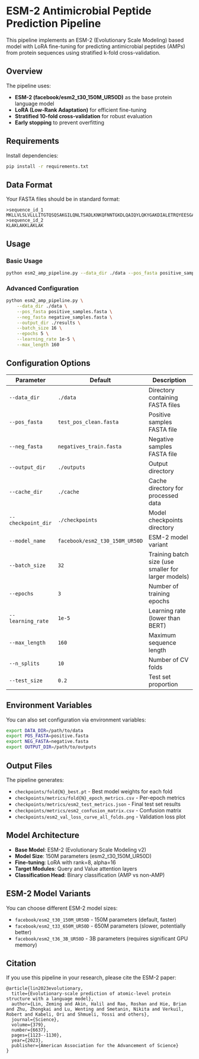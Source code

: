 # ESM-2 Antimicrobial Peptide Prediction Pipeline

This pipeline implements an ESM-2 (Evolutionary Scale Modeling) based model with LoRA fine-tuning for predicting antimicrobial peptides (AMPs) from protein sequences using stratified k-fold cross-validation.

## Overview

The pipeline uses:
- **ESM-2 (facebook/esm2_t30_150M_UR50D)** as the base protein language model
- **LoRA (Low-Rank Adaptation)** for efficient fine-tuning
- **Stratified 10-fold cross-validation** for robust evaluation
- **Early stopping** to prevent overfitting

## Requirements

Install dependencies:
```bash
pip install -r requirements.txt
```

## Data Format

Your FASTA files should be in standard format:
```
>sequence_id_1
MKLLVLSLVLLLITGTQSQSAKGILQNLTSADLKNKQFNNTGKDLQAIQYLQKYGAKDIALETRQYEESGAFIR
>sequence_id_2
KLAKLAKKLAKLAK
```

## Usage

### Basic Usage
```bash
python esm2_amp_pipeline.py --data_dir ./data --pos_fasta positive_samples.fasta --neg_fasta negative_samples.fasta
```

### Advanced Configuration
```bash
python esm2_amp_pipeline.py \
    --data_dir ./data \
    --pos_fasta positive_samples.fasta \
    --neg_fasta negative_samples.fasta \
    --output_dir ./results \
    --batch_size 16 \
    --epochs 5 \
    --learning_rate 1e-5 \
    --max_length 160
```

## Configuration Options

| Parameter | Default | Description |
|-----------|---------|-------------|
| `--data_dir` | `./data` | Directory containing FASTA files |
| `--pos_fasta` | `test_pos_clean.fasta` | Positive samples FASTA file |
| `--neg_fasta` | `negatives_train.fasta` | Negative samples FASTA file |
| `--output_dir` | `./outputs` | Output directory |
| `--cache_dir` | `./cache` | Cache directory for processed data |
| `--checkpoint_dir` | `./checkpoints` | Model checkpoints directory |
| `--model_name` | `facebook/esm2_t30_150M_UR50D` | ESM-2 model variant |
| `--batch_size` | `32` | Training batch size (use smaller for larger models) |
| `--epochs` | `3` | Number of training epochs |
| `--learning_rate` | `1e-5` | Learning rate (lower than BERT) |
| `--max_length` | `160` | Maximum sequence length |
| `--n_splits` | `10` | Number of CV folds |
| `--test_size` | `0.2` | Test set proportion |

## Environment Variables

You can also set configuration via environment variables:
```bash
export DATA_DIR=/path/to/data
export POS_FASTA=positive.fasta
export NEG_FASTA=negative.fasta
export OUTPUT_DIR=/path/to/outputs
```

## Output Files

The pipeline generates:
- `checkpoints/fold{N}_best.pt` - Best model weights for each fold
- `checkpoints/metrics/fold{N}_epoch_metrics.csv` - Per-epoch metrics
- `checkpoints/metrics/esm2_test_metrics.json` - Final test set results
- `checkpoints/metrics/esm2_confusion_matrix.csv` - Confusion matrix
- `checkpoints/esm2_val_loss_curve_all_folds.png` - Validation loss plot

## Model Architecture

- **Base Model**: ESM-2 (Evolutionary Scale Modeling v2)
- **Model Size**: 150M parameters (esm2_t30_150M_UR50D)
- **Fine-tuning**: LoRA with rank=8, alpha=16
- **Target Modules**: Query and Value attention layers
- **Classification Head**: Binary classification (AMP vs non-AMP)

## ESM-2 Model Variants

You can choose different ESM-2 model sizes:
- `facebook/esm2_t30_150M_UR50D` - 150M parameters (default, faster)
- `facebook/esm2_t33_650M_UR50D` - 650M parameters (slower, potentially better)
- `facebook/esm2_t36_3B_UR50D` - 3B parameters (requires significant GPU memory)

## Citation

If you use this pipeline in your research, please cite the ESM-2 paper:
```
@article{lin2023evolutionary,
  title={Evolutionary-scale prediction of atomic-level protein structure with a language model},
  author={Lin, Zeming and Akin, Halil and Rao, Roshan and Hie, Brian and Zhu, Zhongkai and Lu, Wenting and Smetanin, Nikita and Verkuil, Robert and Kabeli, Ori and Shmueli, Yossi and others},
  journal={Science},
  volume={379},
  number={6637},
  pages={1123--1130},
  year={2023},
  publisher={American Association for the Advancement of Science}
}
```